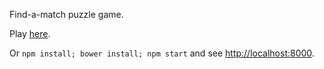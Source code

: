 Find-a-match puzzle game.

Play [here](https://andy-hanson.github.io/thrifty-threesome-thriller).

Or `npm install; bower install; npm start` and see <http://localhost:8000>.
